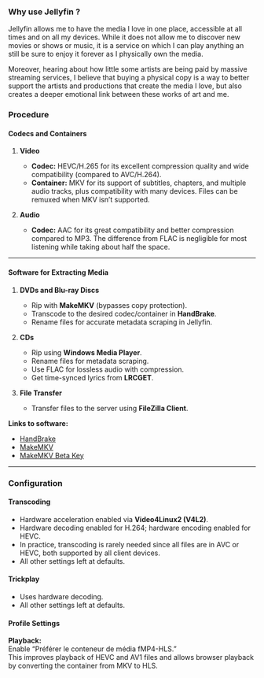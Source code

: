 ### Why use Jellyfin ?

Jellyfin allows me to have the media I love in one place, accessible at all times and on all my devices. While it does not allow me to discover new movies or shows or music, it is a service on which I can play anything an still be sure to enjoy it forever as I physically own the media.

Moreover, hearing about how little some artists are being paid by massive streaming services, I believe that buying a physical copy is a way to better support the artists and productions that create the media I love, but also creates a deeper emotional link between these works of art and me.

### Procedure

#### Codecs and Containers

1. **Video**
   - **Codec:** HEVC/H.265 for its excellent compression quality and wide compatibility (compared to AVC/H.264).  
   - **Container:** MKV for its support of subtitles, chapters, and multiple audio tracks, plus compatibility with many devices. Files can be remuxed when MKV isn’t supported.

2. **Audio**
   - **Codec:** AAC for its great compatibility and better compression compared to MP3. The difference from FLAC is negligible for most listening while taking about half the space.

---

#### Software for Extracting Media

1. **DVDs and Blu-ray Discs**
   - Rip with **MakeMKV** (bypasses copy protection).  
   - Transcode to the desired codec/container in **HandBrake**.  
   - Rename files for accurate metadata scraping in Jellyfin.

2. **CDs**
   - Rip using **Windows Media Player**.  
   - Rename files for metadata scraping.  
   - Use FLAC for lossless audio with compression.  
   - Get time-synced lyrics from **LRCGET**.

3. **File Transfer**
   - Transfer files to the server using **FileZilla Client**.

**Links to software:**  
- [HandBrake](https://handbrake.fr)  
- [MakeMKV](https://makemkv.com/download)  
- [MakeMKV Beta Key](https://forum.makemkv.com/forum/viewtopic.php?t=1053)

---

### Configuration

#### Transcoding
- Hardware acceleration enabled via **Video4Linux2 (V4L2)**.  
- Hardware decoding enabled for H.264; hardware encoding enabled for HEVC.  
- In practice, transcoding is rarely needed since all files are in AVC or HEVC, both supported by all client devices.  
- All other settings left at defaults.

#### Trickplay
- Uses hardware decoding.  
- All other settings left at defaults.

#### Profile Settings

**Playback:**  
Enable “Préférer le conteneur de média fMP4-HLS.”  
This improves playback of HEVC and AV1 files and allows browser playback by converting the container from MKV to HLS.
